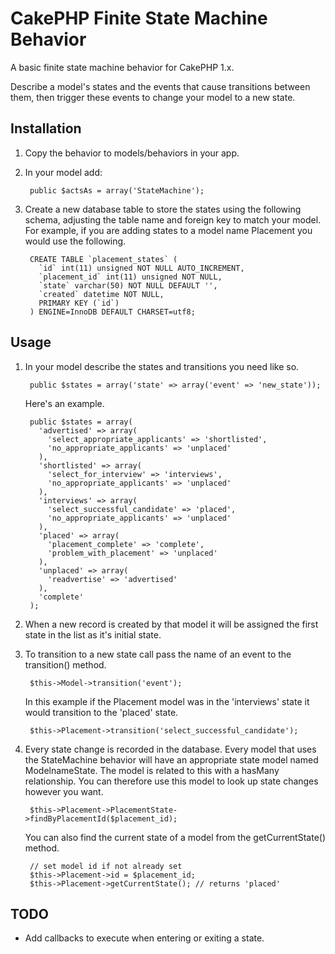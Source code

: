 # CakePHP Finite State Machine Behavior

A basic finite state machine behavior for CakePHP 1.x.

Describe a model's states and the events that cause transitions between them, then trigger these events to change your model to a new state.

## Installation

1. Copy the behavior to models/behaviors in your app.
2. In your model add:

		public $actsAs = array('StateMachine');

3. Create a new database table to store the states using the following schema, adjusting the table name and foreign key to match your model. For example, if you are adding states to a model name Placement you would use the following.

		CREATE TABLE `placement_states` (
		  `id` int(11) unsigned NOT NULL AUTO_INCREMENT,
		  `placement_id` int(11) unsigned NOT NULL,
		  `state` varchar(50) NOT NULL DEFAULT '',
		  `created` datetime NOT NULL,
		  PRIMARY KEY (`id`)
		) ENGINE=InnoDB DEFAULT CHARSET=utf8;

## Usage

1. In your model describe the states and transitions you need like so.

		public $states = array('state' => array('event' => 'new_state'));

	Here's an example.

		public $states = array(
		  'advertised' => array(
		    'select_appropriate_applicants' => 'shortlisted',
		    'no_appropriate_applicants' => 'unplaced'
		  ),
		  'shortlisted' => array(
		    'select_for_interview' => 'interviews',
		    'no_appropriate_applicants' => 'unplaced'
		  ),
		  'interviews' => array(
		    'select_successful_candidate' => 'placed',
		    'no_appropriate_applicants' => 'unplaced'
		  ),
		  'placed' => array(
		    'placement_complete' => 'complete',
		    'problem_with_placement' => 'unplaced'
		  ),
		  'unplaced' => array(
		    'readvertise' => 'advertised'
		  ),
		  'complete'
		);

2. When a new record is created by that model it will be assigned the first state in the list as it's initial state.

3. To transition to a new state call pass the name of an event to the transition() method.

		$this->Model->transition('event');

	In this example if the Placement model was in the 'interviews' state it would transition to the 'placed' state.

		$this->Placement->transition('select_successful_candidate');

4. Every state change is recorded in the database. Every model that uses the StateMachine behavior will have an appropriate state model named ModelnameState. The model is related to this with a hasMany relationship.  You can therefore use this model to look up state changes however you want.

		$this->Placement->PlacementState->findByPlacementId($placement_id);

	You can also find the current state of a model from the getCurrentState() method.

		// set model id if not already set
		$this->Placement->id = $placement_id;
		$this->Placement->getCurrentState(); // returns 'placed'

## TODO

- Add callbacks to execute when entering or exiting a state.